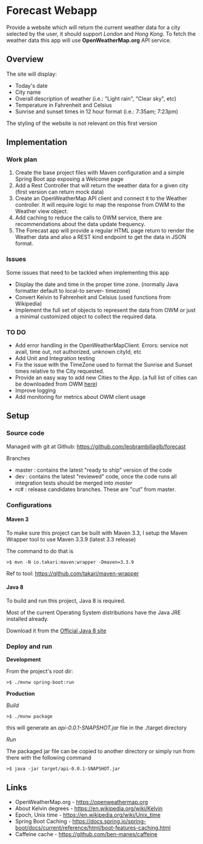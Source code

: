 # Forecast Webapp

Provide a website which will return the current weather data for a city selected by the user, it should support _London_ and _Hong Kong_.
To fetch the weather data this app will use **OpenWeatherMap.org** API service.

## Overview

The site will display:
* Today's date
* City name
* Overall description of weather (i.e.: "Light rain", "Clear sky", etc)
* Temperature in Fahrenheit and Celsius
* Sunrise and sunset times in 12 hour format (i.e.: 7:35am; 7:23pm)

The styling of the website is not relevant on this first version

## Implementation

### Work plan
1. Create the base project files with Maven configuration and a simple Spring Boot app exposing a Welcome page
2. Add a Rest Controller that will return the weather data for a given city (first version can return mock data)
3. Create an OpenWeatherMap API client and connect it to the Weather controller. It will require logic to map the response from OWM to the Weather view object.
4. Add caching to reduce the calls to OWM service, there are recommendations about the data update frequency.
5. The Forecast app will provide a regular HTML page return to render the Weather data and also a REST kind endpoint to get the data in JSON format.

### Issues

Some issues that need to be tackled when implementing this app
* Display the date and time in the proper time zone. (normally Java formatter default to local-to server- timezone)
* Convert Kelvin to Fahrenheit and Celsius (used functions from Wikipedia)
* Implement the full set of objects to represent the data from OWM or just a minimal customized object to collect the required data.

### TO DO
* Add error handling in the OpenWeatherMapClient. Errors: service not avail, time out, not authorized, unknown cityId, etc
* Add Unit and Integration testing
* Fix the issue with the TimeZone used to format the Sunrise and Sunset times relative to the City requested.
* Provide an easy way to add new Cities to the App. (a full list of cities can be downloaded from OWM [here](http://bulk.openweathermap.org/sample/))
* Improve logging
* Add monitoring for metrics about OWM client usage

## Setup
### Source code
Managed with git at Github: https://github.com/leobrambillaglb/forecast

Branches
* master : contains the latest "ready to ship" version of the code
* dev : contains the latest "reviewed" code, once the code runs all integration tests should be merged into _master_
* rc# : release candidates branches. These are "cut" from master.
 
### Configurations

#### Maven 3
To make sure this project can be built with Maven 3.3, I setup the Maven Wrapper tool to use Maven 3.3.9 (latest 3.3 release)

The command to do that is
```
>$ mvn -N io.takari:maven:wrapper -Dmaven=3.3.9
```
Ref to tool: https://github.com/takari/maven-wrapper

#### Java 8
To build and run this project, Java 8 is required.

Most of the current Operating System distributions have the Java JRE installed already.

Download it from the [Official Java 8 site](http://www.oracle.com/technetwork/java/javase/downloads/jre8-downloads-2133155.html)

### Deploy and run

**Development**

From the project's root dir:
```
>$ ./mvnw spring-boot:run
```

**Production**

_Build_
```
>$ ./mvnw package
```
this will generate an _api-0.0.1-SNAPSHOT.jar_ file in the ./target directory

_Run_

The packaged jar file can be copied to another directory or simply run from there with the following command
```
>$ java -jar target/api-0.0.1-SNAPSHOT.jar
```

## Links

* OpenWeatherMap.org - https://openweathermap.org 
* About Kelvin degrees -  https://en.wikipedia.org/wiki/Kelvin
* Epoch, Unix time - https://en.wikipedia.org/wiki/Unix_time
* Spring Boot Caching - https://docs.spring.io/spring-boot/docs/current/reference/html/boot-features-caching.html
* Caffeine cache - https://github.com/ben-manes/caffeine